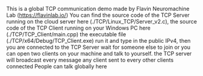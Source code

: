 This is a global TCP communication demo made by Flavin Neuromachine Lab (https://flavinlab.io/)
You can find the source code of the TCP Server running on the cloud server here (./TCP/Linux_TCP/Server_v2.c), the source code of the TCP Client running on your Windows PC here (./TCP/TCP_Client/main.cpp)
the executable file (./TCP/x64/Debug/TCP_Client.exe)
run it and type in the public IPv4, then you are connected to the TCP Server
wait for someone else to join or you can open two clients on your machine and talk to yourself.
the TCP server will broadcast every message any client sent to every other clients connected
People can talk globally here
